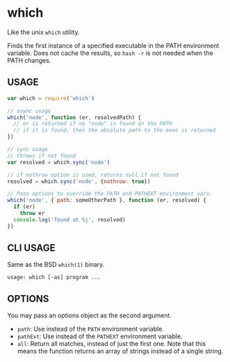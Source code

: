 # whichLike the unix `which` utility.Finds the first instance of a specified executable in the PATHenvironment variable.  Does not cache the results, so `hash -r` is notneeded when the PATH changes.## USAGE```javascriptvar which = require('which')// async usagewhich('node', function (er, resolvedPath) {  // er is returned if no "node" is found on the PATH  // if it is found, then the absolute path to the exec is returned})// sync usage// throws if not foundvar resolved = which.sync('node')// if nothrow option is used, returns null if not foundresolved = which.sync('node', {nothrow: true})// Pass options to override the PATH and PATHEXT environment vars.which('node', { path: someOtherPath }, function (er, resolved) {  if (er)    throw er  console.log('found at %j', resolved)})```## CLI USAGESame as the BSD `which(1)` binary.```usage: which [-as] program ...```## OPTIONSYou may pass an options object as the second argument.- `path`: Use instead of the `PATH` environment variable.- `pathExt`: Use instead of the `PATHEXT` environment variable.- `all`: Return all matches, instead of just the first one.  Note that  this means the function returns an array of strings instead of a  single string.